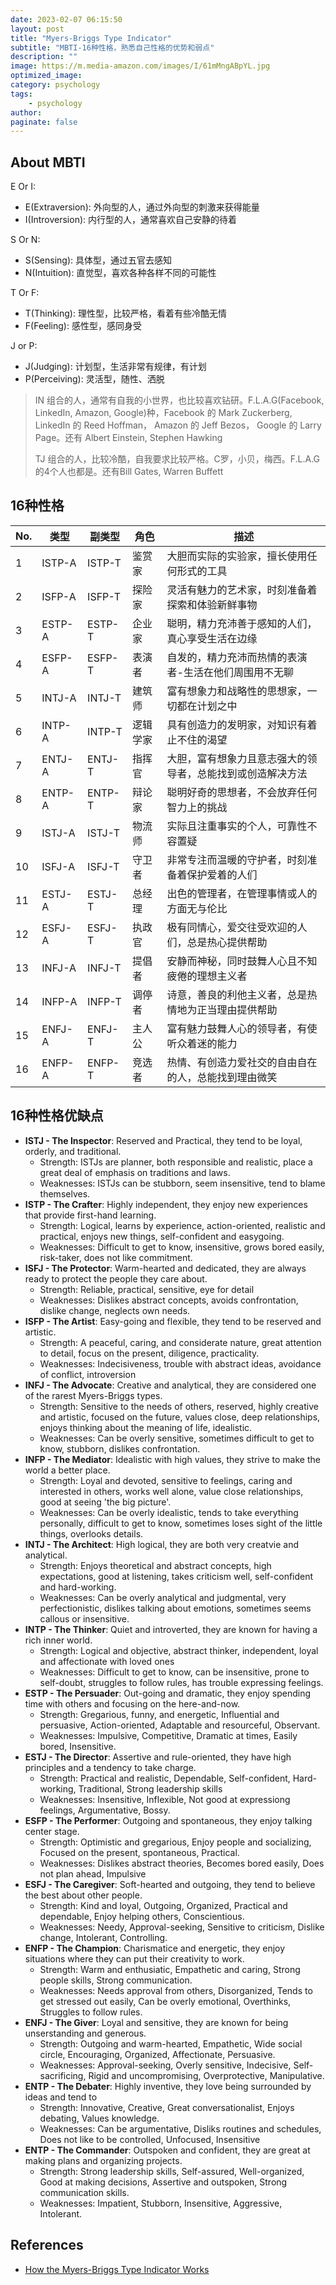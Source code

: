 ```yaml
---
date: 2023-02-07 06:15:50
layout: post
title: "Myers-Briggs Type Indicator"
subtitle: "MBTI-16种性格，熟悉自己性格的优势和弱点"
description: ""
image: https://m.media-amazon.com/images/I/61mMngABpYL.jpg
optimized_image:
category: psychology
tags:
    - psychology
author:
paginate: false
---
```


## About MBTI

E Or I:  
- E(Extraversion): 外向型的人，通过外向型的刺激来获得能量  
- I(Introversion): 内行型的人，通常喜欢自己安静的待着  

S Or N:  
- S(Sensing): 具体型，通过五官去感知  
- N(Intuition): 直觉型，喜欢各种各样不同的可能性  

T Or F:  
- T(Thinking): 理性型，比较严格，看着有些冷酷无情  
- F(Feeling): 感性型，感同身受  

J or P:  
- J(Judging): 计划型，生活非常有规律，有计划  
- P(Perceiving): 灵活型，随性、洒脱   

> IN 组合的人，通常有自我的小世界，也比较喜欢钻研。F.L.A.G(Facebook, LinkedIn, Amazon, Google)种，Facebook 的 Mark Zuckerberg, LinkedIn 的 Reed Hoffman， Amazon 的 Jeff Bezos， Google 的 Larry Page。还有 Albert Einstein, Stephen Hawking  
>
>
> TJ 组合的人，比较冷酷，自我要求比较严格。C罗，小贝，梅西。F.L.A.G的4个人也都是。还有Bill Gates, Warren Buffett  

## 16种性格

| No. | 类型 | 副类型 | 角色 | 描述 | 
| --- | --- | --- | --- | --- |
| 1 | ISTP-A | ISTP-T | 鉴赏家 | 大胆而实际的实验家，擅长使用任何形式的工具 |
| 2 | ISFP-A | ISFP-T | 探险家 | 灵活有魅力的艺术家，时刻准备着探索和体验新鲜事物 |
| 3 | ESTP-A | ESTP-T | 企业家 | 聪明，精力充沛善于感知的人们，真心享受生活在边缘 |
| 4 | ESFP-A | ESFP-T | 表演者 | 自发的，精力充沛而热情的表演者-生活在他们周围用不无聊 |
| 5 | INTJ-A | INTJ-T | 建筑师 | 富有想象力和战略性的思想家，一切都在计划之中 |
| 6 | INTP-A | INTP-T | 逻辑学家| 具有创造力的发明家，对知识有着止不住的渴望 |
| 7 | ENTJ-A | ENTJ-T | 指挥官 | 大胆，富有想象力且意志强大的领导者，总能找到或创造解决方法 |
| 8 | ENTP-A | ENTP-T | 辩论家 | 聪明好奇的思想者，不会放弃任何智力上的挑战 |
| 9 | ISTJ-A | ISTJ-T | 物流师 | 实际且注重事实的个人，可靠性不容置疑 |
| 10 | ISFJ-A | ISFJ-T | 守卫者 | 非常专注而温暖的守护者，时刻准备着保护爱着的人们 |
| 11 | ESTJ-A | ESTJ-T | 总经理 | 出色的管理者，在管理事情或人的方面无与伦比 |
| 12 | ESFJ-A | ESFJ-T | 执政官 | 极有同情心，爱交往受欢迎的人们，总是热心提供帮助 |
| 13 | INFJ-A | INFJ-T | 提倡者 | 安静而神秘，同时鼓舞人心且不知疲倦的理想主义者 |
| 14 | INFP-A | INFP-T | 调停者 | 诗意，善良的利他主义者，总是热情地为正当理由提供帮助 |
| 15 | ENFJ-A | ENFJ-T | 主人公 | 富有魅力鼓舞人心的领导者，有使听众着迷的能力 |
| 16 | ENFP-A | ENFP-T | 竞选者 | 热情、有创造力爱社交的自由自在的人，总能找到理由微笑 |

## 16种性格优缺点

- **ISTJ - The Inspector**: Reserved and Practical, they tend to be loyal, orderly, and traditional.
    - Strength: ISTJs are planner, both responsible and realistic, place a great deal of emphasis on traditions and laws.
    - Weaknesses: ISTJs can be stubborn, seem insensitive, tend to blame themselves.
- **ISTP - The Crafter**: Highly independent, they enjoy new experiences that provide first-hand learning. 
    - Strength: Logical, learns by experience, action-oriented, realistic and practical, enjoys new things, self-confident and easygoing.
    - Weaknesses: Difficult to get to know, insensitive, grows bored easily, risk-taker, does not like commitment.
- **ISFJ - The Protector**: Warm-hearted and dedicated, they are always ready to protect the people they care about.
    - Strength: Reliable, practical, sensitive, eye for detail
    - Weaknesses: Dislikes abstract concepts, avoids confrontation, dislike change, neglects own needs.
- **ISFP - The Artist**: Easy-going and flexible, they tend to be reserved and artistic.
    - Strength: A peaceful, caring, and considerate nature, great attention to detail, focus on the present, diligence, practicality.
    - Weaknesses: Indecisiveness, trouble with abstract ideas, avoidance of conflict, introversion 
- **INFJ - The Advocate**: Creative and analytical, they are considered one of the rarest Myers-Briggs types. 
    - Strength: Sensitive to the needs of others, reserved, highly creative and artistic, focused on the future, values close, deep relationships, enjoys thinking about the meaning of life, idealistic. 
    - Weaknesses: Can be overly sensitive, sometimes difficult to get to know, stubborn, dislikes confrontation.
- **INFP - The Mediator**: Idealistic with high values, they strive to make the world a better place.
    - Strength: Loyal and devoted, sensitive to feelings, caring and interested in others, works well alone, value close relationships, good at seeing 'the big picture'.
    - Weaknesses: Can be overly idealistic, tends to take everything personally, difficult to get to know, sometimes loses sight of the little things, overlooks details.
- **INTJ - The Architect**: High logical, they are both very creatvie and analytical.
    - Strength: Enjoys theoretical and abstract concepts, high expectations, good at listening, takes criticism well, self-confident and hard-working.
    - Weaknesses: Can be overly analytical and judgmental, very perfectionistic, dislikes talking about emotions, sometimes seems callous or insensitive.
- **INTP - The Thinker**: Quiet and introverted, they are known for having a rich inner world.
    - Strength: Logical and objective, abstract thinker, independent, loyal and affectionate with loved ones
    - Weaknesses: Difficult to get to know, can be insensitive, prone to self-doubt, struggles to follow rules, has trouble expressing feelings.
- **ESTP - The Persuader**: Out-going and dramatic, they enjoy spending time with others and focusing on the here-and-now.
    - Strength: Gregarious, funny, and energetic, Influential and persuasive, Action-oriented, Adaptable and resourceful, Observant.
    - Weaknesses: Impulsive, Competitive, Dramatic at times, Easily bored, Insensitive.
- **ESTJ - The Director**: Assertive and rule-oriented, they have high principles and a tendency to take charge.
    - Strength: Practical and realistic, Dependable, Self-confident, Hard-working, Traditional, Strong leadership skills
    - Weaknesses: Insensitive, Inflexible, Not good at expressiong feelings, Argumentative, Bossy.
- **ESFP - The Performer**: Outgoing and spontaneous, they enjoy talking center stage.
    - Strength: Optimistic and gregarious, Enjoy people and socializing, Focused on the present, spontaneous, Practical.
    - Weaknesses: Dislikes abstract theories, Becomes bored easily, Does not plan ahead, Impulsive
- **ESFJ - The Caregiver**: Soft-hearted and outgoing, they tend to believe the best about other people.
    - Strength: Kind and loyal, Outgoing, Organized, Practical and dependable, Enjoy helping others, Conscientious.
    - Weaknesses: Needy, Approval-seeking, Sensitive to criticism, Dislike change, Intolerant, Controlling.
- **ENFP - The Champion**: Charismatice and energetic, they enjoy situations where they can put their creativity to work.
    - Strength: Warm and enthusiatic, Empathetic and caring, Strong people skills, Strong communication.
    - Weaknesses: Needs approval from others, Disorganized, Tends to get stressed out easily, Can be overly emotional, Overthinks, Struggles to follow rules.
- **ENFJ - The Giver**: Loyal and sensitive, they are known for being unserstanding and generous.
    - Strength: Outgoing and warm-hearted, Empathetic, Wide social circle, Encouraging, Organized, Affectionate, Persuasive.
    - Weaknesses: Approval-seeking, Overly sensitive, Indecisive, Self-sacrificing, Rigid and uncompromising, Overprotective, Manipulative.
- **ENTP - The Debater**: Highly inventive, they love being surrounded by ideas and tend to 
    - Strength: Innovative, Creative, Great conversationalist, Enjoys debating, Values knowledge.
    - Weaknesses: Can be argumentative, Disliks routines and schedules, Does not like to be controlled, Unfocused, Insensitive
- **ENTP - The Commander**: Outspoken and confident, they are great at making plans and organizing projects.
    - Strength: Strong leadership skills, Self-assured, Well-organized, Good at making decisions, Assertive and outspoken, Strong communication skills.
    - Weaknesses: Impatient, Stubborn, Insensitive, Aggressive, Intolerant.

## References

- [How the Myers-Briggs Type Indicator Works](https://www.verywellmind.com/the-myers-briggs-type-indicator-2795583)

